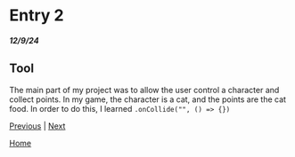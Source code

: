 # Entry 2
##### 12/9/24

## Tool 
The main part of my project was to allow the user control a character and collect points. In my game, the character is a cat, and the points are the cat food. In order to do this, I learned `.onCollide("", () => {})` 

[Previous](entry01.md) | [Next](entry03.md)

[Home](../README.md)